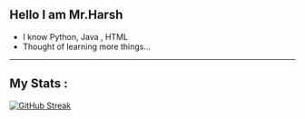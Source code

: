 ## Hello I am Mr.Harsh
  - I know Python, Java , HTML
  - Thought of learning more things...
<hr>

## My Stats : 
[![GitHub Streak](https://github-readme-streak-stats.herokuapp.com/?user=mr-harsh-codes&theme=dark)](https://git.io/streak-stats)

<!---
?Noob-Coder-69-codes/Noob-Coder-69-codes is a ✨ special ✨ repository because its `README.md` (this file) appears on your GitHub profile.
You can click the Preview link to take a look at your changes.
--->
